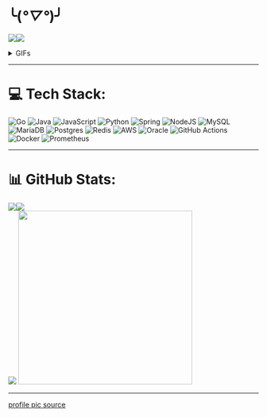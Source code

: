 # ╰(*°▽°*)╯

<img src="https://c.tenor.com/oJMVPQ_VgkkAAAAC/tenor.gif"/><img src="https://media4.giphy.com/media/v1.Y2lkPTc5MGI3NjExd3hjZW1yZWFiaWY5OW53dWd2NWoxYXJmMXM5MGRpZmFreTZibWM1ciZlcD12MV9pbnRlcm5hbF9naWZfYnlfaWQmY3Q9Zw/1SxGghiHM33vJfCTf9/giphy.gif"/>

<img src=""/>

<details>
  <summary>GIFs</summary>

<img src="https://media4.giphy.com/media/v1.Y2lkPTc5MGI3NjExMjE4aHdqb3Vtcm4xbzZveGlpbXA2M3czaG02eGtzbTNlN2g0aHR3cSZlcD12MV9pbnRlcm5hbF9naWZfYnlfaWQmY3Q9Zw/IurNlhZHaj7TG/giphy.gif"/><img src="https://media0.giphy.com/media/v1.Y2lkPTc5MGI3NjExN2w3b2FsNGJueWxkYWd1czNyNjZlNWRweGIycnBvYjdoZmRqeXFnbCZlcD12MV9pbnRlcm5hbF9naWZfYnlfaWQmY3Q9Zw/8DTnuPhxv0m4w/giphy.gif"/>

<img src="https://c.tenor.com/Xfxjc2uL738AAAAd/tenor.gif" />

<img src="https://media1.tenor.com/m/ZniR4XjAeM4AAAAd/creepy-mary.gif"/><!--img src="https://media1.tenor.com/m/qs5pVKHIyTUAAAAd/kakashi-hatake-kakashi.gif" /-->

<img src="https://media1.tenor.com/m/F0cNCW-iFIYAAAAd/future-diary.gif"/>
</details>

---

# 💻 Tech Stack:
![Go](https://img.shields.io/badge/go-%2300ADD8.svg?style=for-the-badge&logo=go&logoColor=white)
![Java](https://img.shields.io/badge/java-%23ED8B00.svg?style=for-the-badge&logo=openjdk&logoColor=white) 
![JavaScript](https://img.shields.io/badge/javascript-%23323330.svg?style=for-the-badge&logo=javascript&logoColor=%23F7DF1E)
![Python](https://img.shields.io/badge/python-3670A0?style=for-the-badge&logo=python&logoColor=ffdd54) 
![Spring](https://img.shields.io/badge/spring-%236DB33F.svg?style=for-the-badge&logo=spring&logoColor=white) 
![NodeJS](https://img.shields.io/badge/node.js-6DA55F?style=for-the-badge&logo=node.js&logoColor=white) 
![MySQL](https://img.shields.io/badge/mysql-4479A1.svg?style=for-the-badge&logo=mysql&logoColor=white) 
![MariaDB](https://img.shields.io/badge/MariaDB-003545?style=for-the-badge&logo=mariadb&logoColor=white) 
![Postgres](https://img.shields.io/badge/postgres-%23316192.svg?style=for-the-badge&logo=postgresql&logoColor=white) <!-- ![MongoDB](https://img.shields.io/badge/MongoDB-%234ea94b.svg?style=for-the-badge&logo=mongodb&logoColor=white)  -->
![Redis](https://img.shields.io/badge/redis-%23DD0031.svg?style=for-the-badge&logo=redis&logoColor=white) 
![AWS](https://img.shields.io/badge/AWS-%23FF9900.svg?style=for-the-badge&logo=amazon-aws&logoColor=white) 
![Oracle](https://img.shields.io/badge/Oracle-F80000?style=for-the-badge&logo=oracle&logoColor=white) 
![GitHub Actions](https://img.shields.io/badge/github%20actions-%232671E5.svg?style=for-the-badge&logo=githubactions&logoColor=white) 
![Docker](https://img.shields.io/badge/docker-%230db7ed.svg?style=for-the-badge&logo=docker&logoColor=white) <!-- ![Kubernetes](https://img.shields.io/badge/kubernetes-%23326ce5.svg?style=for-the-badge&logo=kubernetes&logoColor=white) -->
![Prometheus](https://img.shields.io/badge/Prometheus-E6522C?style=for-the-badge&logo=Prometheus&logoColor=white) 

---

# 📊 GitHub Stats:
![](https://nirzak-streak-stats.vercel.app/?user=Arabasta&theme=dark&hide_border=false)<img src="https://media.tenor.com/EhXA2CCJ-QUAAAAj/furina.gif"/> </br>
<img src="https://github-readme-stats-arabasta.vercel.app/api/top-langs/?username=arabasta&layout=donut&theme=dark"/> 
<img src="https://github-readme-stats-arabasta.vercel.app/api?username=arabasta&hide=stars,issues&hide_rank=true&theme=dark" width="350"/>


---
[profile pic source](https://www.deviantart.com/ghostskull01z/art/Nero-Black-Clover-928404413)


<!-- ![](https://github-contributor-stats.vercel.app/api?username=Arabasta&limit=5&theme=dark&combine_all_yearly_contributions=true) -->
